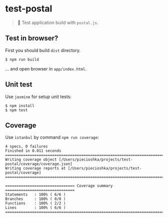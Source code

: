# test-postal

> :ledger: Test application build with `postal.js`.

## Test in browser?

First you should build `dist` directory.

```
$ npm run build
```

... and open browser in `app/index.html`.

## Unit test

Use `jasmine` for setup unit tests:

```
$ npm install
$ npm test
```

## Coverage

Use `istanbul` by command `npm run coverage`:

```
4 specs, 0 failures
Finished in 0.011 seconds
=============================================================================
Writing coverage object [/Users/piecioshka/projects/test-postal/coverage/coverage.json]
Writing coverage reports at [/Users/piecioshka/projects/test-postal/coverage]
=============================================================================

=============================== Coverage summary ===============================
Statements   : 100% ( 6/6 )
Branches     : 100% ( 0/0 )
Functions    : 100% ( 2/2 )
Lines        : 100% ( 6/6 )
================================================================================
```
